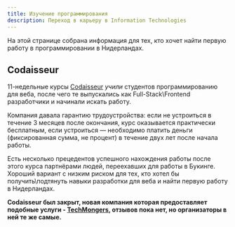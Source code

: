 ```yaml
---
title: Изучение программирования
description: Переход в карьеру в Information Technologies
---
```


На этой странице собрана информация для тех, кто хочет найти первую работу в программировании в Нидерландах.

## Codaisseur

11-недельные курсы [Codaisseur](https://codaisseur.com/) _учили_ студентов программированию для веба, после чего те выпускались как Full-Stack\Frontend разработчики и начинали искать работу.

Компания давала гарантию трудоустройства: если не устроиться в течение 3 месяцев после окончания, курс оказывается практически бесплатным, если устроиться — необходимо платить деньги (фиксированная сумма, не процент) в течение двух лет после начала работы.

Есть несколько прецедентов успешного нахождения работы после этого курса партнёрами людей, переехавших для работы в Букинге. Хороший вариант с низким риском для тех, кто хотел бы получить\подтянуть навыки разработки для веба и найти первую работу в Нидерландах.

**Codaisseur был закрыт, новая компания которая предоставляет подобные услуги - [TechMongers](https://www.techmongers.nl), отзывов пока нет, но организаторы в ней те же самые.**